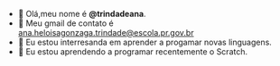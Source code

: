 - 👋 Olá,meu nome é **@trindadeana**.
- 👀 Meu gmail de contato é ana.heloisagonzaga.trindade@escola.pr.gov.br
- 🌱 Eu estou interresanda em aprender a progamar novas linguagens.
- 💞️ Eu estou aprendendo a programar recentemente o Scratch.



